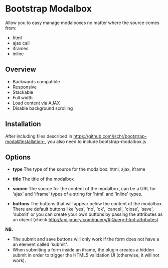 Bootstrap Modalbox
=============

Allow you to easy manage modalboxes no matter where the source comes from:

+ html
+ ajax call
+ iframes
+ inline

Overview
-----------

+ Backwards compatible
+ Responsive
+ Stackable
+ Full width
+ Load content via AJAX
+ Disable background scrolling

Installation 
-----------
After including files described in https://github.com/jschr/bootstrap-modal#installation-, you also need to include bootstrap-modalbox.js

Options
-----------
+ **type**
The type of the source for the modalbox: html, ajax, iframe

+ **title**
The title of the modalbox

+ **source**
The source for the content of the modalbox, can be a URL for 'ajax' and 'iframe' types of a string for 'html' and 'inline' types.

+ **buttons**
The buttons that will appear below the content of the modalbox. There are default buttons like 'yes', 'no', 'ok', 'cancel', 'close', 'save', 'submit' or you can create your own buttons by passing the attributes as an object (check http://api.jquery.com/jquery/#jQuery-html-attributes).

**NB.**
- The submit and save buttons will only work if the form does not have a an element called 'submit'.
- When submiting a form inside an iframe, the plugin creates a hidden submit in order to trigger the HTML5 validation UI (otherwise, it will not work).